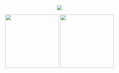 <p align="center"><img src="https://readme-typing-svg.herokuapp.com?font=minecraft&color=000000&center=true&vCenter=true&lines=Is+your+plan+txt+or+exe%3F"></p>
<div align="center"><span>  </span><img height="170px" src="https://github-readme-stats.vercel.app/api?username=Tuffy163" /><span>  </span><img height="170px" src="https://github-readme-stats.vercel.app/api/top-langs/?username=Tuffy163&layout=compact&langs_count=8" /><span>  </span></div>
